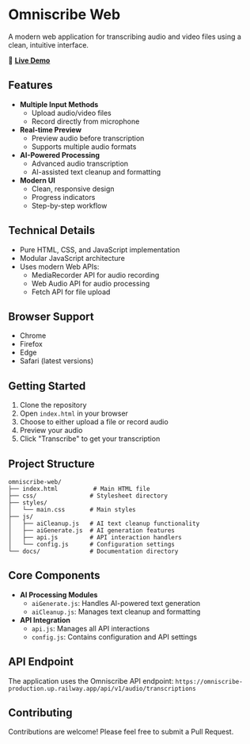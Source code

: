 # Omniscribe Web

A modern web application for transcribing audio and video files using a clean, intuitive interface.

🔗 **[Live Demo](https://jaytuduri.github.io/omniscribe-web/)**

## Features

- **Multiple Input Methods**
  - Upload audio/video files
  - Record directly from microphone
- **Real-time Preview**
  - Preview audio before transcription
  - Supports multiple audio formats
- **AI-Powered Processing**
  - Advanced audio transcription
  - AI-assisted text cleanup and formatting
- **Modern UI**
  - Clean, responsive design
  - Progress indicators
  - Step-by-step workflow

## Technical Details

- Pure HTML, CSS, and JavaScript implementation
- Modular JavaScript architecture
- Uses modern Web APIs:
  - MediaRecorder API for audio recording
  - Web Audio API for audio processing
  - Fetch API for file upload

## Browser Support

- Chrome
- Firefox
- Edge
- Safari (latest versions)

## Getting Started

1. Clone the repository
2. Open `index.html` in your browser
3. Choose to either upload a file or record audio
4. Preview your audio
5. Click "Transcribe" to get your transcription

## Project Structure

```
omniscribe-web/
├── index.html          # Main HTML file
├── css/               # Stylesheet directory
├── styles/
│   └── main.css       # Main styles
├── js/
│   ├── aiCleanup.js   # AI text cleanup functionality
│   ├── aiGenerate.js  # AI generation features
│   ├── api.js         # API interaction handlers
│   └── config.js      # Configuration settings
└── docs/              # Documentation directory
```

## Core Components

- **AI Processing Modules**
  - `aiGenerate.js`: Handles AI-powered text generation
  - `aiCleanup.js`: Manages text cleanup and formatting
- **API Integration**
  - `api.js`: Manages all API interactions
  - `config.js`: Contains configuration and API settings

## API Endpoint

The application uses the Omniscribe API endpoint:
`https://omniscribe-production.up.railway.app/api/v1/audio/transcriptions`

## Contributing

Contributions are welcome! Please feel free to submit a Pull Request.
